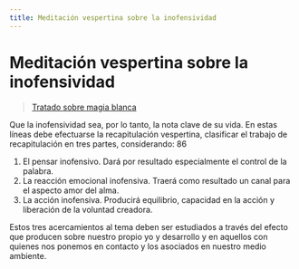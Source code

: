 ```yaml
---
title: Meditación vespertina sobre la inofensividad
---
```


# Meditación vespertina sobre la inofensividad

> [Tratado sobre magia blanca](/tratado-sobre-magia-blanca/regla-3#es86)

Que la inofensividad sea, por lo tanto, la nota clave de su vida. En estas líneas debe efectuarse la recapitulación vespertina, clasificar el trabajo de recapitulación en tres partes, considerando: <Pin lang="es">86</Pin>

1. El pensar inofensivo. Dará por resultado especialmente el control de la palabra.
2. La reacción emocional inofensiva. Traerá como resultado un canal para el aspecto amor del alma.
3. La acción inofensiva. Producirá equilibrio, capacidad en la acción y liberación de la voluntad creadora.

Estos tres acercamientos al tema deben ser estudiados a través del efecto que producen sobre nuestro propio yo y desarrollo y en aquellos con quienes nos ponemos en contacto y los asociados en nuestro medio ambiente.
